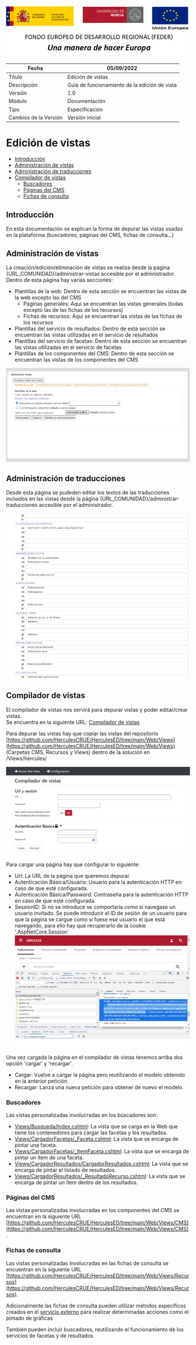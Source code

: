 ![](./media/CabeceraDocumentosMD.png)

| Fecha                 | 05/09/2022                                |
| --------------------- | ---------------------------------------- |
| Título                | Edición de vistas                        |
| Descripción           | Guía de funcionamiento de la edición de vista|
| Versión               | 1.0                                      |
| Módulo                | Documentación                            |
| Tipo                  | Especificación                           |
| Cambios de la Versión | Versión inicial                          |

# Edición de vistas 

 - [Introducción](#introducción)
 - [Administración de vistas](#administración-de-vistas)
 - [Administración de traducciones](#administración-de-traducciones)
 - [Compilador de vistas](#compilador-de-vistas)
   - [Buscadores](#buscadores) 
   - [Páginas del CMS](#páginas-del-cms) 
   - [Fichas de consulta](#fichas-de-consulta) 


## Introducción
En esta documentación se explican la forma de depurar las vistas usadas en la plataforma (buscadores, páginas del CMS, fichas de consulta...)

## Administración de vistas
La creación/edición/eliminación de vistas se realiza desde la página {URL_COMUNIDAD}/administrar-vistas accesible por el administrador.  
Dentro de esta página hay varias secciones:
 - Plantillas de la web: Dentro de esta sección se encuentran las vistas de la web excepto las del CMS
   - Páginas generales: Aquí se encuentran las vistas generales (todas excepto las de las fichas de los recursos)
   - Fichas de recursos: Aquí se encuentran las vistas de las fichas de los recursos 
 - Plantillas del servicio de resultados: Dentro de esta sección se encuentran las vistas utilizadas en el servicio de resultados
 - Plantillas del servicio de facetas: Dentro de esta sección se encuentran las vistas utilizadas en el servicio de facetas
 - Plantillas de los componentes del CMS: Dentro de esta sección se encuentran las vistas de los componentes del CMS

![](./media/EdicionVistas/AdministrarVistas.jpg)

## Administración de traducciones
Desde esta página se pudeden editar los textos de las traducciones incluidos en las vistas desde la página {URL_COMUNIDAD}/administrar-traducciones accesible por el administrador.  

![](./media/EdicionVistas/AdministrarTraducciones.jpg)

## Compilador de vistas
El compilador de vistas nos servirá para depurar vistas y poder editar/crear vistas.  
Se encuentra en la siguiente URL: [Compilador de vistas](https://github.com/equipognoss/Gnoss.DevTools.ViewMaker)

Para depurar las vistas hay que copiar las vistas del repositorio [https://github.com/HerculesCRUE/HerculesED/tree/main/Web/Views](https://github.com/HerculesCRUE/HerculesED/tree/main/Web/Views) (Carpetas CMS, Recursos y Views) dentro de la solución en /Views/hercules/

![](./media/EdicionVistas/CompiladorVistas.jpg)

Para cargar una página hay que configurar lo siguiente:
 - Url: La URL de la página que queremos depurar.
 - Autenticación Básica/Usuario: Usuario para la autenticación HTTP en caso de que esté configurada.
 - Autenticación Básica/Password: Contraseña para la autenticación HTTP en caso de que esté configurada.
 - SessionID: Si no se introduce se comportaría como si navegase un usuario invitado. Se puede introducir el ID de sesión de un usuario para que la página se cargue como si fuese ese usuario el que está navegando, para ello hay que recuperarlo de la cookie '.AspNetCore.Session'
![](./media/EdicionVistas/SessionID.jpg)

Una vez cargada la página en el compilador de vistas tenemos arriba dos opción 'cargar' y 'recargar'.
 - Cargar: Vuelve a cargar la página pero reutilizando el modelo obtenido en la anterior petición.
 - Recargar: Lanza una nueva petición para obtener de nuevo el modelo.

### Buscadores
Las vistas personalizadas involucradas en los búscadores son:
 - [Views/Busqueda/Index.cshtml](https://github.com/HerculesCRUE/HerculesED/blob/main/Web/Views/Views/Busqueda/Index.cshtml): La vista que se carga en la Web que tiene los contenedores para cargar las facetas y los resultados.
 - [Views/CargadorFacetas/_Faceta.cshtml](https://github.com/HerculesCRUE/HerculesED/blob/main/Web/Views/Views/CargadorFacetas/_Faceta.cshtml): La vista que se encarga de pintar una faceta.
 - [Views/CargadorFacetas/_ItemFaceta.cshtml](https://github.com/HerculesCRUE/HerculesED/blob/main/Web/Views/Views/CargadorFacetas/_ItemFaceta.cshtml): La vista que se encarga de pintar un ítem de una faceta.
 - [Views/CargadorResultados/CargadorResultados.cshtml](https://github.com/HerculesCRUE/HerculesED/blob/main/Web/Views/Views/CargadorResultados/CargarResultados.cshtml): La vista que se encarga de pintar el listado de resultados.
 - [Views/CargadorResultados/_ResultadoRecurso.cshtml](https://github.com/HerculesCRUE/HerculesED/blob/main/Web/Views/Views/CargadorResultados/_ResultadoRecurso.cshtml): La vista que se encarga de pintar un ítem dentro de los resultados.

### Páginas del CMS
Las vistas personalizadas involucradas en los componentes del CMS se encuentran en la siguiente URL [https://github.com/HerculesCRUE/HerculesED/tree/main/Web/Views/CMS](https://github.com/HerculesCRUE/HerculesED/tree/main/Web/Views/CMS).

### Fichas de consulta
Las vistas personalizadas involucradas en las fichas de consulta se encuentran en la siguiente URL [https://github.com/HerculesCRUE/HerculesED/tree/main/Web/Views/Recursos](https://github.com/HerculesCRUE/HerculesED/tree/main/Web/Views/Recursos).  

Adicionalmente las fichas de consulta pueden utilizar métodos específicos creados en el [servicio externo](https://github.com/HerculesCRUE/HerculesMA/tree/main/src/Hercules.MA.ServicioExterno) para realizar determinadas acciones como el pintado de gráficas

También pueden incluir buscadores, reutilizando el funcionamiento de los servicios de facetas y de resultados


